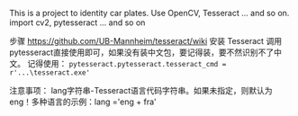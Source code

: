 This is a project to identity car plates.
Use OpenCV, Tesseract ... and so on.
import cv2, pytesseract ... and so on

步骤
    https://github.com/UB-Mannheim/tesseract/wiki
    安装 Tesseract
    调用pytesseract直接使用即可，如果没有装中文包，要记得装，要不然识别不了中文。
    记得使用：
    `pytesseract.pytesseract.tesseract_cmd = r'...\tesseract.exe'`
    
注意事项：
    lang字符串-Tesseract语言代码字符串。如果未指定，则默认为eng！多种语言的示例：lang ='eng + fra'
